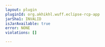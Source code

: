 ```yaml
---
layout: plugin
pluginId: org.akhikhl.wuff.eclipse-rcp-app
jarSha1: INVALID
isJarAvailable: true
error: NONE
violations: []

---
```

